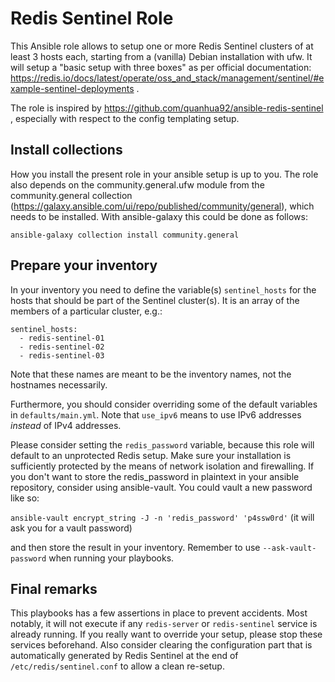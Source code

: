 # Redis Sentinel Role

This Ansible role allows to setup one or more Redis Sentinel clusters of at least 3 hosts each, starting from a (vanilla) Debian installation with ufw. It will setup a "basic setup with three boxes" as per official documentation: https://redis.io/docs/latest/operate/oss_and_stack/management/sentinel/#example-sentinel-deployments .

The role is inspired by https://github.com/quanhua92/ansible-redis-sentinel , especially with respect to the config templating setup.

## Install collections

How you install the present role in your ansible setup is up to you. The role also depends on the community.general.ufw module from the community.general collection (https://galaxy.ansible.com/ui/repo/published/community/general), which needs to be installed. With ansible-galaxy this could be done as follows:

`ansible-galaxy collection install community.general`

## Prepare your inventory

In your inventory you need to define the variable(s) `sentinel_hosts` for the hosts that should be part of the Sentinel cluster(s). It is an array of the members of a particular cluster, e.g.:
```
sentinel_hosts:
  - redis-sentinel-01
  - redis-sentinel-02
  - redis-sentinel-03
```
Note that these names are meant to be the inventory names, not the hostnames necessarily.

Furthermore, you should consider overriding some of the default variables in `defaults/main.yml`. Note that `use_ipv6` means to use IPv6 addresses *instead* of IPv4 addresses.

Please consider setting the `redis_password` variable, because this role will default to an unprotected Redis setup. Make sure your installation is sufficiently protected by the means of network isolation and firewalling.
If you don't want to store the redis_password in plaintext in your ansible repository, consider using ansible-vault. You could vault a new password like so:

`ansible-vault encrypt_string -J -n 'redis_password' 'p4ssw0rd'` (it will ask you for a vault password)

and then store the result in your inventory. Remember to use `--ask-vault-password` when running your playbooks.

## Final remarks

This playbooks has a few assertions in place to prevent accidents. Most notably, it will not execute if any `redis-server` or `redis-sentinel` service is already running.
If you really want to override your setup, please stop these services beforehand. Also consider clearing the configuration part that is automatically generated by Redis Sentinel at the end of `/etc/redis/sentinel.conf` to allow a clean re-setup.
